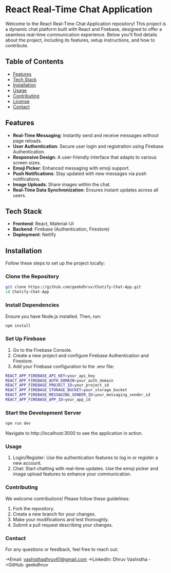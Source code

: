 # React Real-Time Chat Application

Welcome to the React Real-Time Chat Application repository! This project is a dynamic chat platform built with React and Firebase, designed to offer a seamless real-time communication experience. Below you'll find details about the project, including its features, setup instructions, and how to contribute.

## Table of Contents

- [Features](#features)
- [Tech Stack](#tech-stack)
- [Installation](#installation)
- [Usage](#usage)
- [Contributing](#contributing)
- [License](#license)
- [Contact](#contact)

## Features

- **Real-Time Messaging**: Instantly send and receive messages without page reloads.
- **User Authentication**: Secure user login and registration using Firebase Authentication.
- **Responsive Design**: A user-friendly interface that adapts to various screen sizes.
- **Emoji Picker**: Enhanced messaging with emoji support.
- **Push Notifications**: Stay updated with new messages via push notifications.
- **Image Uploads**: Share images within the chat.
- **Real-Time Data Synchronization**: Ensures instant updates across all users.

## Tech Stack

- **Frontend**: React, Material-UI
- **Backend**: Firebase (Authentication, Firestore)
- **Deployment**: Netlify

## Installation

Follow these steps to set up the project locally:

### Clone the Repository

```bash
git clone https://github.com/geekdhruv/Chatify-Chat-App.git
cd Chatify-Chat-App
```
### Install Dependencies
Ensure you have Node.js installed. Then, run:
```bash
npm install
```

### Set Up Firebase
1. Go to the Firebase Console.
2. Create a new project and configure Firebase Authentication and Firestore.
3. Add your Firebase configuration to the .env file:

```bash
REACT_APP_FIREBASE_API_KEY=your_api_key
REACT_APP_FIREBASE_AUTH_DOMAIN=your_auth_domain
REACT_APP_FIREBASE_PROJECT_ID=your_project_id
REACT_APP_FIREBASE_STORAGE_BUCKET=your_storage_bucket
REACT_APP_FIREBASE_MESSAGING_SENDER_ID=your_messaging_sender_id
REACT_APP_FIREBASE_APP_ID=your_app_id
```
### Start the Development Server

```bash
npm run dev
```
Navigate to http://localhost:3000 to see the application in action.

### Usage
1. Login/Register: Use the authentication features to log in or register a new account.
2. Chat: Start chatting with real-time updates. Use the emoji picker and image upload features to enhance your communication.
### Contributing
We welcome contributions! Please follow these guidelines:

1. Fork the repository.
2. Create a new branch for your changes.
3. Make your modifications and test thoroughly.
4. Submit a pull request describing your changes.
   

### Contact
For any questions or feedback, feel free to reach out:

->Email: vashisthadhruv61@gmail.com
->LinkedIn: Dhruv Vashistha
->GitHub: geekdhruv






